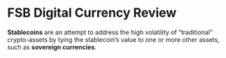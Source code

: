 # FSB Digital Currency Review

**Stablecoins** are an attempt to address the high volatility of “traditional” crypto-assets by tying the stablecoin’s value to one or more other assets, such as **sovereign currencies**.

